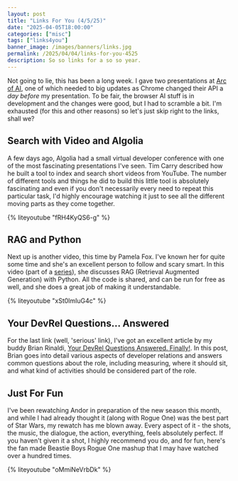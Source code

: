 ```yaml
---
layout: post
title: "Links For You (4/5/25)"
date: "2025-04-05T18:00:00"
categories: ["misc"]
tags: ["links4you"]
banner_image: /images/banners/links.jpg
permalink: /2025/04/04/links-for-you-4525
description: So so links for a so so year.
---
```


Not going to lie, this has been a long week. I gave two presentations at [Arc of AI](https://www.arcofai.com/), one of which needed to big updates as Chrome changed their API a *day before* my presentation. To be fair, the browser AI stuff is in development and the changes were good, but I had to scramble a bit. I'm exhausted (for this and other reasons) so let's just skip right to the links, shall we?

## Search with Video and Algolia

A few days ago, Algolia had a small virtual developer conference with one of the most fascinating presentations I've seen. Tim Carry described how he built a tool to index and search short videos from YouTube. The number of different tools and things he did to build this little tool is absolutely fascinating and even if you don't necessarily every need to repeat this particular task, I'd highly encourage watching it just to see all the different moving parts as they come together.

{% liteyoutube "fRH4KyQS6-g" %}

## RAG and Python

Next up is another video, this time by Pamela Fox. I've known her for quite some time and she's an excellent person to follow and scary smart. In this video (part of a [series](https://www.youtube.com/redirect?event=video_description&redir_token=QUFFLUhqa1VGYlRibFdQamV6cDAxY1pzZ09HMUFHZFRvd3xBQ3Jtc0tsNkx5US12a3dKbkRvaldaLXhGVklhellWWnllR0hlMDREd3NwYnl3dHNFd1FrWXVqOFZLLXotdTh1SFBUQnhCeF96aFdVNEVYWG5FYjU5XzFCMy0tbk9weTkxX0M2cXYwUEh1YUNlVU5fWGJ6dE9xVQ&q=https%3A%2F%2Faka.ms%2FPythonAI%2Fseries&v=xSt0lmIuG4c)), she discusses RAG (Retrieval Augmented Generation) with Python. All the code is shared, and can be run for free as well, and she does a great job of making it understandable.

{% liteyoutube "xSt0lmIuG4c" %}

## Your DevRel Questions... Answered

For the last link (well, 'serious' link), I've got an excellent article by my buddy Brian Rinaldi, [Your DevRel Questions Answered. Finally!](https://remotesynthesis.com/blog/your-devrel-questions-answered/). In this post, Brian goes into detail various aspects of developer relations and answers common questions about the role, including measuring, where it should sit, and what kind of activities should be considered part of the role. 

## Just For Fun

I've been rewatching Andor in preparation of the new season this month, and while I had already thought it (along with Rogue One) was the best part of Star Wars, my rewatch has me blown away. Every aspect of it - the shots, the music, the dialogue, the action, everything, feels absolutely perfect. If you haven't given it a shot, I highly recommend you do, and for fun, here's the fan made Beastie Boys Rogue One mashup that I may have watched over a hundred times. 

{% liteyoutube "oMmiNeVrbDk" %}

